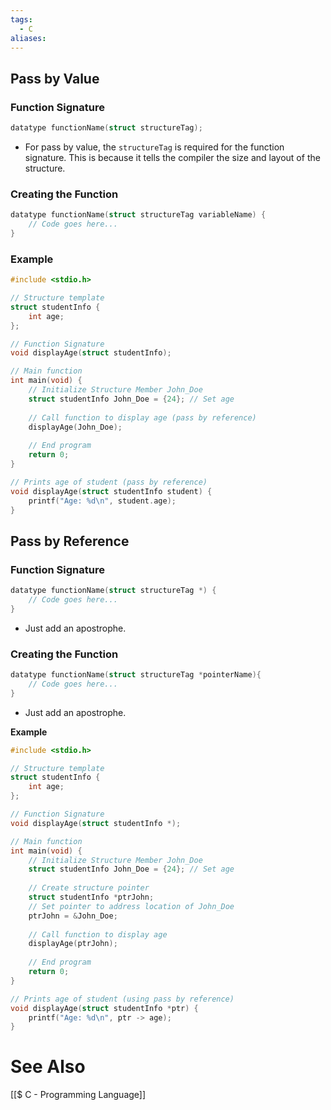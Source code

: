 ```yaml
---
tags:
  - C
aliases:
---
```

## Pass by Value
### Function Signature
```c showlinenumber
datatype functionName(struct structureTag);
```
- For pass by value, the `structureTag` is required for the function signature. This is because it tells the compiler the size and layout of the structure.

### Creating the Function
```c showlinenumbers
datatype functionName(struct structureTag variableName) {
	// Code goes here...
}
```

### Example
```c showlinenumbers {8-9,16-17,23-26}
#include <stdio.h>

// Structure template
struct studentInfo {
	int age;
};

// Function Signature
void displayAge(struct studentInfo);

// Main function
int main(void) {
	// Initialize Structure Member John_Doe
	struct studentInfo John_Doe = {24}; // Set age
	
	// Call function to display age (pass by reference)
	displayAge(John_Doe);
	
	// End program
	return 0;
}

// Prints age of student (pass by reference)
void displayAge(struct studentInfo student) {
	printf("Age: %d\n", student.age);
}
```

## Pass by Reference
### Function Signature
```c showlinenumbers
datatype functionName(struct structureTag *) {
	// Code goes here...
}
```
- Just add an apostrophe.

### Creating the Function
```c showlinenumbers
datatype functionName(struct structureTag *pointerName){
	// Code goes here...
}
```
- Just add an apostrophe.
  
**Example**
```c showlinenumbers {8-9,16-19,21-22,28-31}
#include <stdio.h>

// Structure template
struct studentInfo {
	int age;
};

// Function Signature
void displayAge(struct studentInfo *);

// Main function
int main(void) {
	// Initialize Structure Member John_Doe
	struct studentInfo John_Doe = {24}; // Set age
	
	// Create structure pointer
	struct studentInfo *ptrJohn;
	// Set pointer to address location of John_Doe
	ptrJohn = &John_Doe;
	
	// Call function to display age
	displayAge(ptrJohn);
	
	// End program
	return 0;
}

// Prints age of student (using pass by reference)
void displayAge(struct studentInfo *ptr) {
	printf("Age: %d\n", ptr -> age);
}
```

# See Also
[[$ C - Programming Language]]